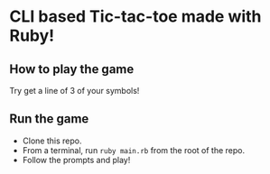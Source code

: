 # CLI based Tic-tac-toe made with Ruby!

## How to play the game
Try get a line of 3 of your symbols!

## Run the game
- Clone this repo.
- From a terminal, run `ruby main.rb` from the root of the repo.
- Follow the prompts and play!
